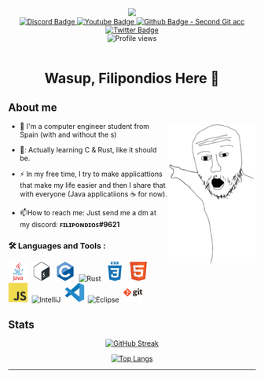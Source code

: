 <div class="first-look" align="center">
    <img src="https://media3.giphy.com/media/KJmbSTSyIzetubNgJ5/giphy.gif?cid=790b76112d0fc2cd68e09ce9d1506f0ab99d7ff5d1196ed1&rid=giphy.gif&ct=s" width="150"></img>
</div>

<div id="badges" align="center">
  <a href="your-linkedin-URL">
    <img src="https://img.shields.io/badge/Discord-blue?style=for-the-badge&logo=discord&logoColor=white" alt="Discord Badge"/>
  </a>
  <a href="your-youtube-URL">
    <img src="https://img.shields.io/badge/YouTube-red?style=for-the-badge&logo=youtube&logoColor=white" alt="Youtube Badge"/>
  </a>
  <a href="your-twitter-URL">
    <img src="https://img.shields.io/badge/Github-grey?style=for-the-badge&logo=github&logoColor=white" alt="Github Badge - Second Git acc"/>
  </a>
  <a href="your-twitter-URL">
    <img src="https://img.shields.io/badge/Twitter-blue?style=for-the-badge&logo=twitter&logoColor=white" alt="Twitter Badge"/>
  </a>
</div>

<div id="badges" align="center">
  <img src="https://komarev.com/ghpvc/?username=filipondios&style=for-the-badge&color=red" alt="Profile views"/>
</div>

<br>

<h1 align="center">Wasup, Filipondios Here 🗿</h1>

## About me

<img align=right src="wo1.png" width=180></img>

- :telescope: I'm a computer engineer student from Spain (with and without the s)

- 🦀: Actually learning C & Rust, like it should be. 

- :zap: In my free time, I try to make applicattions that make my life easier and then I share that with everyone (Java applicatiions ☕ for now).

- :mailbox:How to reach me: Just send me a dm at my discord: <b>ꜰɪʟɪᴘᴏɴᴅɪᴏꜱ#9621</b>

### :hammer_and_wrench: Languages and Tools :

<div>
  <img src="https://github.com/devicons/devicon/blob/master/icons/java/java-original-wordmark.svg" title="Java" alt="Java" width="40" height="40"/>&nbsp;
  <img src="https://github.com/devicons/devicon/blob/master/icons/bash/bash-original.svg" title="Bash" alt="Bash" width="40" height="40"/>&nbsp;
  <img src="https://github.com/devicons/devicon/blob/master/icons/c/c-original.svg" title="C Language" alt="C" width="40" height="40"/>&nbsp;
  <img src="https://rustacean.net/assets/cuddlyferris.png" title="Rust" alt="Rust" width="50" height="40"/>&nbsp;
  <img src="https://github.com/devicons/devicon/blob/master/icons/css3/css3-plain-wordmark.svg"  title="CSS3" alt="CSS" width="40" height="40"/>&nbsp;
  <img src="https://github.com/devicons/devicon/blob/master/icons/html5/html5-original.svg" title="HTML5" alt="HTML" width="40" height="40"/>&nbsp;
  <img src="https://github.com/devicons/devicon/blob/master/icons/javascript/javascript-original.svg" title="JavaScript" alt="JavaScript" width="40" height="40"/>&nbsp;
  <img src="https://upload.wikimedia.org/wikipedia/commons/thumb/9/9c/IntelliJ_IDEA_Icon.svg/1200px-IntelliJ_IDEA_Icon.svg.png" title="IntelliJ" alt="IntelliJ" width="40" height="40"/>&nbsp;
  <img src="https://github.com/devicons/devicon/blob/master/icons/vscode/vscode-original.svg" title="VsCode" alt="Vscode" width="40" height="40"/>&nbsp;
  <img src="https://www.svgrepo.com/show/353685/eclipse-icon.svg" title="Eclipse IDE" alt="Eclipse" width="40" height="40"/>&nbsp;
  <img src="https://github.com/devicons/devicon/blob/master/icons/git/git-original-wordmark.svg" title="Git" **alt="Git" width="40" height="40"/>
</div>
 
 ## Stats
 
<div align="center">

[![GitHub Streak](http://github-readme-streak-stats.herokuapp.com?user=filipondios&theme=transparent)](https://git.io/streak-stats)

[![Top Langs](https://github-readme-stats.vercel.app/api/top-langs/?username=filipondios&layout=compact&theme=transparent)](https://github.com/anuraghazra/github-readme-stats)

</div>

---


